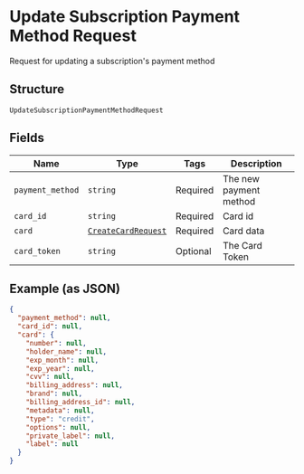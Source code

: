 
# Update Subscription Payment Method Request

Request for updating a subscription's payment method

## Structure

`UpdateSubscriptionPaymentMethodRequest`

## Fields

| Name | Type | Tags | Description |
|  --- | --- | --- | --- |
| `payment_method` | `string` | Required | The new payment method |
| `card_id` | `string` | Required | Card id |
| `card` | [`CreateCardRequest`](../../doc/models/create-card-request.md) | Required | Card data |
| `card_token` | `string` | Optional | The Card Token |

## Example (as JSON)

```json
{
  "payment_method": null,
  "card_id": null,
  "card": {
    "number": null,
    "holder_name": null,
    "exp_month": null,
    "exp_year": null,
    "cvv": null,
    "billing_address": null,
    "brand": null,
    "billing_address_id": null,
    "metadata": null,
    "type": "credit",
    "options": null,
    "private_label": null,
    "label": null
  }
}
```

